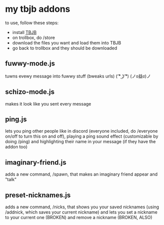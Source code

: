# my tbjb addons
to use, follow these steps:
- install [TBJB](https://dell-optiplex-790.github.io/tbjb/)
- on trollbox, do /store
- download the files you want and load them into TBJB
- go back to trollbox and they should be downloaded

## fuwwy-mode.js

tuwns evewy message into fuwwy stuff (bweaks urls) ( ͡° ͜ʖ ͡°) (ノಠ益ಠ)ノ

## schizo-mode.js

makes it look like you sent every message

## ping.js

lets you ping other people like in discord (everyone included, do /everyone on/off to turn this on and off), playing a ping sound effect (customizable by doing /ping) and highlighting their name in your message (if they have the addon too)

## imaginary-friend.js

adds a new command, /spawn, that makes an imaginary friend appear and "talk"

## preset-nicknames.js

adds a new command, /nicks, that shows you your saved nicknames (using /addnick, which saves your current nickname) and lets you set a nickname to your current one (BROKEN) and remove a nickname (BROKEN, ALSO)
